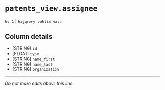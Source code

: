 # `patents_view.assignee`
`bq-1` | `bigquery-public-data`

## Column details
* [STRING]    `id`
* [FLOAT]     `type`
* [STRING]    `name_first`
* [STRING]    `name_last`
* [STRING]    `organization`

-------------------------------------------------------------------------------
*Do not make edits above this line.*
